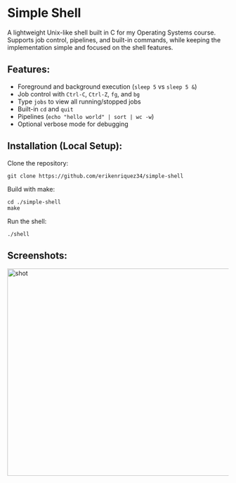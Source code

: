 
# Simple Shell

A lightweight Unix-like shell built in C for my Operating Systems course.  Supports job control, 
pipelines, and built-in commands, while keeping the implementation simple and focused on the shell features.

## Features:
- Foreground and background execution (`sleep 5` vs `sleep 5 &`)
- Job control with `Ctrl-C`, `Ctrl-Z`, `fg`, and `bg`
- Type `jobs` to view all running/stopped jobs
- Built-in `cd` and `quit`
- Pipelines (`echo "hello world" | sort | wc -w`)
- Optional verbose mode for debugging

## Installation (Local Setup):

Clone the repository:
```
git clone https://github.com/erikenriquez34/simple-shell
```

Build with make:
```
cd ./simple-shell
make
```

Run the shell:
```
./shell
```

## Screenshots:

<img width="836.25" height="471" alt="shot" src="https://github.com/user-attachments/assets/96a75079-5fa3-4c49-991d-515352fd29ab" />
